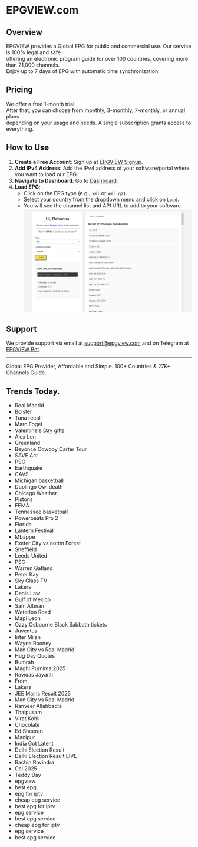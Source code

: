 # EPGVIEW.com



## Overview
EPGVIEW provides a Global EPG for public and commercial use. Our service is 100% legal and safe\
offering an electronic program guide for over 100 countries, covering more than 21,000 channels.\
Enjoy up to 7 days of EPG with automatic time synchronization.

## Pricing
We offer a free 1-month trial. \
After that, you can choose from monthly, 3-monthly, 7-monthly, or annual plans \
depending on your usage and needs. A single subscription grants access to everything.

## How to Use
1. **Create a Free Account**: Sign up at [EPGVIEW Signup](https://epgview.com/signup.php).
2. **Add IPv4 Address**: Add the IPv4 address of your software/portal where you want to load our EPG.
3. **Navigate to Dashboard**: Go to [Dashboard](https://epgview.com/dashboard.php).
4. **Load EPG**:
   - Click on the EPG type (e.g., `xml` or `xml.gz`).
   - Select your country from the dropdown menu and click on `Load`.
   - You will see the channel list and API URL to add to your software.
![EPGVIEW](img/dashboard.png)
## Support
We provide support via email at [support@epgview.com](mailto:support@epgview.com) and on Telegram at [EPGVIEW Bot](https://t.me/epgview_bot).

---

Global EPG Provider, Affordable and Simple. 100+ Countries & 27K+ Channels Guide.

## Trends Today.

- Real Madrid
- Bolster
- Tuna recall
- Marc Fogel
- Valentine's Day gifts
- Alex Len
- Greenland
- Beyonce Cowboy Carter Tour
- SAVE Act
- PSG
- Earthquake
- CAVS
- Michigan basketball
- Duolingo Owl death
- Chicago Weather
- Pistons
- FEMA
- Tennessee basketball
- Powerbeats Pro 2
- Florida
- Lantern Festival
- Mbappe
- Exeter City vs nottm Forest
- Sheffield
- Leeds United
- PSG
- Warren Gatland
- Peter Kay
- Sky Glass TV
- Lakers
- Denis Law
- Gulf of Mexico
- Sam Altman
- Waterloo Road
- Mapi Leon
- Ozzy Osbourne Black Sabbath tickets
- Juventus
- Inter Milan
- Wayne Rooney
- Man City vs Real Madrid
- Hug Day Quotes
- Bumrah
- Maghi Purnima 2025
- Ravidas Jayanti
- From
- Lakers
- JEE Mains Result 2025
- Man City vs Real Madrid
- Ranveer Allahbadia
- Thaipusam
- Virat Kohli
- Chocolate
- Ed Sheeran
- Manipur
- India Got Latent
- Delhi Election Result
- Delhi Election Result LIVE
- Rachin Ravindra
- Ccl 2025
- Teddy Day
- epgview
- best epg
- epg for iptv
- cheap epg service
- best epg for iptv
- epg service
- best epg service
- cheap epg for iptv
- epg service
- best epg service
